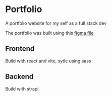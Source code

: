 # Portfolio
A portfolio website for my self as a full stack dev

The portfolio was built using this [figma file](https://www.figma.com/design/d3CKUZh6nSJFJjB0NRGy9M/Portfolio-UI---Web-%26-Mobile-(Community)?m=dev&node-id=0-1&t=fldQBcBt6YeOcxIc-1)

## Frontend
Build with react and vite, sytle using sass

## Backend
Build with strapi.
